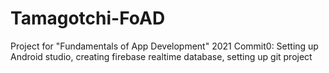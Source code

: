 # Tamagotchi-FoAD
Project for "Fundamentals of App Development" 2021
Commit0: Setting up Android studio, creating firebase realtime database, setting up git project
